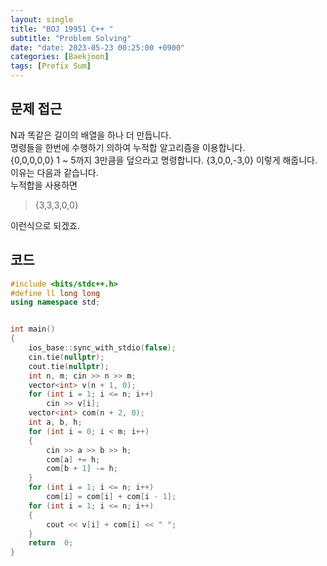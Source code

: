 ```yaml
---
layout: single
title: "BOJ 19951 C++ "
subtitle: "Problem Solving"
date: "date: 2023-05-23 00:25:00 +0900"
categories: [Baekjoon]
tags: [Prefix Sum]
---
```

## 문제 접근
N과 똑같은 길이의 배열을 하나 더 만듭니다.  
명령들을 한번에 수행하기 의하여 누적합 알고리즘을 이용합니다.  
{0,0,0,0,0} 1 ~ 5까지 3만큼을 덮으라고 명령합니다.
{3,0,0,-3,0} 이렇게 해줍니다. 이유는 다음과 같습니다.  
누적합을 사용하면
>{3,3,3,0,0}

이런식으로 되겠죠.

## 코드
```c++
#include <bits/stdc++.h> 
#define ll long long
using namespace std;


int main()
{
    ios_base::sync_with_stdio(false);
    cin.tie(nullptr);
    cout.tie(nullptr);
    int n, m; cin >> n >> m;
    vector<int> v(n + 1, 0);
    for (int i = 1; i <= n; i++)
        cin >> v[i];
    vector<int> com(n + 2, 0);
    int a, b, h;
    for (int i = 0; i < m; i++)
    {
        cin >> a >> b >> h;
        com[a] += h;
        com[b + 1] -= h;
    }
    for (int i = 1; i <= n; i++)
        com[i] = com[i] + com[i - 1];
    for (int i = 1; i <= n; i++)
    {
        cout << v[i] + com[i] << " ";
    }
    return  0;
}
```
